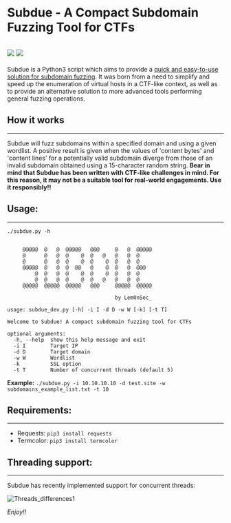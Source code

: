 # Subdue - A Compact Subdomain Fuzzing Tool for CTFs
![](https://img.shields.io/badge/Python-v3-blue) ![](https://img.shields.io/badge/python-3.x-yellow)
------------------------------------------------------------------------
Subdue is a Python3 script which aims to provide a <u>quick and easy-to-use solution for subdomain fuzzing</u>. It was born from a need to simplify and speed up the enumeration of virtual hosts in a CTF-like context, as well as to provide an alternative solution to more advanced tools performing general fuzzing operations.




## How it works
------------------------------------------------------------------------
Subdue will fuzz subdomains within a specified domain and using a given wordlist. A positive result is given when the values of 'content bytes' and 'content lines' for a potentially valid subdomain diverge from those of an invalid subdomain obtained using a 15-character random string.
**Bear in mind that Subdue has been written with CTF-like challenges in mind. For this reason, it may not be a suitable tool for real-world engagements. Use it responsibly!!**




## Usage:
------------------------------------------------------------------------
```
./subdue.py -h


     @@@@@  @   @  @@@@@   @@@     @   @  @@@@@
     @      @   @  @    @  @   @   @   @  @ 
     @      @   @  @    @  @    @  @   @  @ 
     @@@@@  @   @  @  @@   @    @  @   @  @@@
         @  @   @  @    @  @    @  @   @  @ 
         @  @   @  @    @  @   @   @   @  @ 
     @@@@@  @@@@@  @@@@@   @@@     @@@@@  @@@@@
    
                                   by Lem0nSec_

usage: subdue_dev.py [-h] -i I -d D -w W [-k] [-t T]

Welcome to Subdue! A compact subdomain fuzzing tool for CTFs

optional arguments:
  -h, --help  show this help message and exit
  -i I        Target IP
  -d D        Target domain
  -w W        Wordlist
  -k          SSL option
  -t T        Number of concurrent threads (default 5)
```
**Example:** `./subdue.py -i 10.10.10.10 -d test.site -w subdomains_example_list.txt -t 10`




## Requirements:
------------------------------------------------------------------------
- Requests: `pip3 install requests`
- Termcolor: `pip3 install termcolor`




## Threading support:
------------------------------------------------------------------
Subdue has recently implemented support for concurrent threads:

![Threads_differences1](https://user-images.githubusercontent.com/98479572/152024171-b15725aa-6b05-4007-b37e-5d267af62345.png)


*Enjoy!!*
